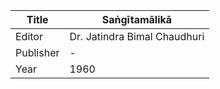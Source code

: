 |Title | Saṅgītamālikā 
| --- | --- 
|Editor | Dr. Jatindra Bimal Chaudhuri
|Publisher | -
|Year | 1960